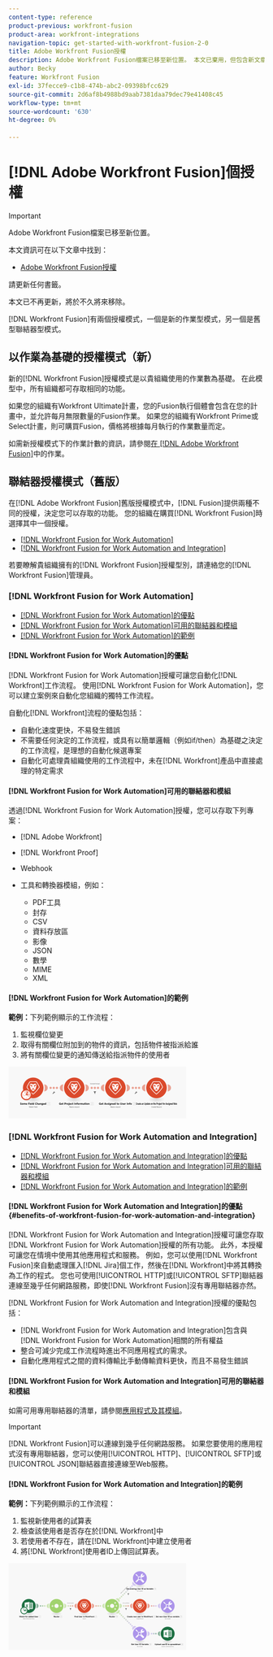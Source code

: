 ```yaml
---
content-type: reference
product-previous: workfront-fusion
product-area: workfront-integrations
navigation-topic: get-started-with-workfront-fusion-2-0
title: Adobe Workfront Fusion授權
description: Adobe Workfront Fusion檔案已移至新位置。 本文已棄用，但包含新文章的連結，內容涵蓋此功能。
author: Becky
feature: Workfront Fusion
exl-id: 37fecce9-c1b8-474b-abc2-09398bfcc629
source-git-commit: 2d6af8b4988bd9aab7381daa79dec79e41408c45
workflow-type: tm+mt
source-wordcount: '630'
ht-degree: 0%

---
```


# [!DNL Adobe Workfront Fusion]個授權

>[!IMPORTANT]
>
>Adobe Workfront Fusion檔案已移至新位置。
>
>本文資訊可在以下文章中找到：
>
>* [Adobe Workfront Fusion授權](https://experienceleague.adobe.com/docs/workfront-fusion/using/set-up-and-manage-fusion/licensing-and-operations-overviews/license-automation-vs-integration.html)
>
>請更新任何書籤。
>
>本文已不再更新，將於不久將來移除。

[!DNL Workfront Fusion]有兩個授權模式，一個是新的作業型模式，另一個是舊型聯結器型模式。

## 以作業為基礎的授權模式（新）

新的[!DNL Workfront Fusion]授權模式是以貴組織使用的作業數為基礎。 在此模型中，所有組織都可存取相同的功能。

如果您的組織有Workfront Ultimate計畫，您的Fusion執行個體會包含在您的計畫中，並允許每月無限數量的Fusion作業。 如果您的組織有Workfront Prime或Select計畫，則可購買Fusion，價格將根據每月執行的作業數量而定。

如需新授權模式下的作業計數的資訊，請參閱[在 [!DNL Adobe Workfront Fusion]](/help/quicksilver/workfront-fusion/get-started/operations-in-workfront-fusion.md)中的作業。

## 聯結器授權模式（舊版）

在[!DNL Adobe Workfront Fusion]舊版授權模式中，[!DNL Fusion]提供兩種不同的授權，決定您可以存取的功能。 您的組織在購買[!DNL Workfront Fusion]時選擇其中一個授權。

* [[!DNL Workfront Fusion for Work Automation]](#workfront-fusion-for-work-automation)
* [[!DNL Workfront Fusion for Work Automation and Integration]](#workfront-fusion-for-work-automation-and-integration)

若要瞭解貴組織擁有的[!DNL Workfront Fusion]授權型別，請連絡您的[!DNL Workfront Fusion]管理員。

### [!DNL Workfront Fusion for Work Automation]

* [ [!DNL Workfront Fusion for Work Automation]的優點](#benefits-of-workfront-fusion-for-work-automation)
* [ [!DNL Workfront Fusion for Work Automation]可用的聯結器和模組](#connectors-and-modules-available-for-workfront-fusion-for-work-automation)
* [ [!DNL Workfront Fusion for Work Automation]的範例](#example-of-workfront-fusion-for-work-automation)

#### [!DNL Workfront Fusion for Work Automation]的優點

[!DNL Workfront Fusion for Work Automation]授權可讓您自動化[!DNL Workfront]工作流程。 使用[!DNL Workfront Fusion for Work Automation]，您可以建立案例來自動化您組織的獨特工作流程。

自動化[!DNL Workfront]流程的優點包括：

* 自動化速度更快，不易發生錯誤
* 不需要任何決定的工作流程，或具有以簡單邏輯（例如if/then）為基礎之決定的工作流程，是理想的自動化候選專案
* 自動化可處理貴組織使用的工作流程中，未在[!DNL Workfront]產品中直接處理的特定需求

#### [!DNL Workfront Fusion for Work Automation]可用的聯結器和模組

透過[!DNL Workfront Fusion for Work Automation]授權，您可以存取下列專案：

* [!DNL Adobe Workfront]
* [!DNL Workfront Proof]
* Webhook
* 工具和轉換器模組，例如：

   * PDF工具
   * 封存
   * CSV
   * 資料存放區
   * 影像
   * JSON
   * 數學
   * MIME
   * XML

#### [!DNL Workfront Fusion for Work Automation]的範例

**範例：**&#x200B;下列範例顯示的工作流程：

1. 監視欄位變更
1. 取得有關欄位附加到的物件的資訊，包括物件被指派給誰
1. 將有關欄位變更的通知傳送給指派物件的使用者

![](assets/fusion-template-example-350x102.png)

### [!DNL Workfront Fusion for Work Automation and Integration]

* [ [!DNL Workfront Fusion for Work Automation and Integration]的優點](#benefits-of-workfront-fusion-for-work-automation-and-integration)
* [ [!DNL Workfront Fusion for Work Automation and Integration]可用的聯結器和模組](#connectors-and-modules-available-for-workfront-fusion-for-work-automation-and-integration)
* [ [!DNL Workfront Fusion for Work Automation and Integration]的範例](#example-of-workfront-fusion-for-work-automation-and-integration)

#### [!DNL Workfront Fusion for Work Automation and Integration]的優點 {#benefits-of-workfront-fusion-for-work-automation-and-integration}

[!DNL Workfront Fusion for Work Automation and Integration]授權可讓您存取[!DNL Workfront Fusion for Work Automation]授權的所有功能。 此外，本授權可讓您在情境中使用其他應用程式和服務。 例如，您可以使用[!DNL Workfront Fusion]來自動處理匯入[!DNL Jira]個工作，然後在[!DNL Workfront]中將其轉換為工作的程式。 您也可使用[!UICONTROL HTTP]或[!UICONTROL SFTP]聯結器連線至幾乎任何網路服務，即使[!DNL Workfront Fusion]沒有專用聯結器亦然。

[!DNL Workfront Fusion for Work Automation and Integration]授權的優點包括：

* [!DNL Workfront Fusion for Work Automation and Integration]包含與[!DNL Workfront Fusion for Work Automation]相關的所有權益
* 整合可減少完成工作流程時進出不同應用程式的需求。
* 自動化應用程式之間的資料傳輸比手動傳輸資料更快，而且不易發生錯誤

#### [!DNL Workfront Fusion for Work Automation and Integration]可用的聯結器和模組

如需可用專用聯結器的清單，請參閱[應用程式及其模組](../../workfront-fusion/apps-and-their-modules/apps-and-their-modules.md)。

>[!IMPORTANT]
>
>[!DNL Workfront Fusion]可以連線到幾乎任何網路服務。 如果您要使用的應用程式沒有專用聯結器，您可以使用[!UICONTROL HTTP]、[!UICONTROL SFTP]或[!UICONTROL JSON]聯結器直接連線至Web服務。

#### [!DNL Workfront Fusion for Work Automation and Integration]的範例

**範例：**&#x200B;下列範例顯示的工作流程：

1. 監視新使用者的試算表
1. 檢查該使用者是否存在於[!DNL Workfront]中
1. 若使用者不存在，請在[!DNL Workfront]中建立使用者
1. 將[!DNL Workfront]使用者ID上傳回試算表。

![](assets/fusion-integration-example--350x171.png)
